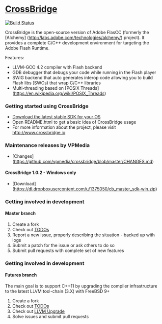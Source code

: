 # [CrossBridge](http://www.crossbridge.io) 

[![Build Status](https://travis-ci.org/vpmedia/crossbridge.svg?branch=master)](https://travis-ci.org/vpmedia/crossbridge)

CrossBridge is the open-source version of Adobe FlasCC (formerly the [Alchemy] (http://labs.adobe.com/technologies/alchemy/) project). 
It provides a complete C/C++ development environment for targeting the Adobe Flash Runtime.  

Features:

* LLVM-GCC 4.2 compiler with Flash backend
* GDB debugger that debugs your code while running in the Flash player
* SWIG backend that auto generates interop code allowing you to build Flash libs (SWCs) that wrap C/C++ libraries
* Multi-threading based on [POSIX Threads] (https://en.wikipedia.org/wiki/POSIX_Threads)

### Getting started using CrossBridge

* [Download the latest stable SDK for your OS](http://sourceforge.net/projects/crossbridge/files/)
* Open README.html to get a basic idea of CrossBridge usage
* For more information about the project, please visit http://www.crossbridge.io

### Maintenance releases by VPMedia

* [Changes] (https://github.com/vpmedia/crossbridge/blob/master/CHANGES.md)

#### CrossBridge 1.0.2 - Windows only

* [Download] (https://dl.dropboxusercontent.com/u/1375050/cb_master_sdk-win.zip)

### Getting involved in development 

#### Master branch

1. Create a fork
1. Check out [TODOs](https://github.com/vpmedia/crossbridge/blob/master/TODO.md)
1. Report a new issue, properly describing the situation - backed up with logs
1. Submit a patch for the issue or ask others to do so
1. Submit pull requests with complete set of new features

### Getting involved in development 

#### Futures branch

The main goal is to support C++11 by upgrading the compiler infrastructure to the latest LLVM tool-chain (3.X) with FreeBSD 9+

1. Create a fork
1. Check out [TODOs](https://github.com/vpmedia/crossbridge/blob/futures/TODO.md)
1. Check out [LLVM Upgrade](https://github.com/vpmedia/crossbridge/blob/futures/LLVM_UPGRADE.md)
1. Solve issues and submit pull requests

